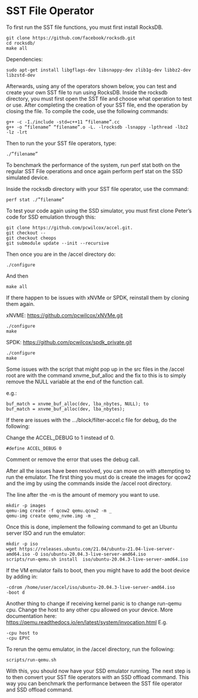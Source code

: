 # SST File Operator
To first run the SST file functions, you must first install RocksDB. 
```
git clone https://github.com/facebook/rocksdb.git 
cd rocksdb/ 
make all
```
Dependencies:
```
sudo apt-get install libgflags-dev libsnappy-dev zlib1g-dev libbz2-dev libzstd-dev
```
Afterwards, using any of the operators shown below, you can test and create your own SST file to run using RocksDB. Inside the rocksdb directory, you must first open the SST file and choose what operation to test or use. After completing the creation of your SST file, end the operation by closing the file. To compile the code, use the following commands:
```
g++ -c -I./include -std=c++11 “filename”.cc
g++ -o “filename” “filename”.o -L. -lrocksdb -lsnappy -lpthread -lbz2 -lz -lrt
 ```
Then to run the your SST file operators, type:
```
./”filename”
```
To benchmark the performance of the system, run perf stat both on the regular SST File operations and once again perform perf stat on the SSD simulated device.

Inside the rocksdb directory with your SST file operator, use the command:
```
perf stat ./”filename” 
```
To test your code again using the SSD simulator, you must first clone Peter’s code for SSD emulation through this:
```
git clone https://github.com/pcwilcox/accel.git.
git checkout --
git checkout cheops
git submodule update --init --recursive
```
Then once you are in the /accel directory do:
```
./configure
```
And then
```
make all
```
If there happen to be issues with xNVMe or SPDK, reinstall them by cloning them again.

xNVME:
https://github.com/pcwilcox/xNVMe.git
```
./configure 
make 
```
SPDK:
https://github.com/pcwilcox/spdk_private.git
```
./configure
make
```

Some issues with the script that might pop up in the src files in the /accel root are with the command xnvme_buf_alloc and the fix to this is to simply remove the NULL variable at the end of the function call. 

e.g.:
```
buf_match = xnvme_buf_alloc(dev, lba_nbytes, NULL); to
buf_match = xnvme_buf_alloc(dev, lba_nbytes);
```
If there are issues with the .../block/filter-accel.c file for debug, do the following:

Change the ACCEL_DEBUG to 1 instead of 0.
```
#define ACCEL_DEBUG 0
```
Comment or remove the error that uses the debug call.

After all the issues have been resolved, you can move on with attempting to run the emulator. The first thing you must do is create the images for qcow2 and the img by using the commands inside the /accel root directory.

The line after the -m is the amount of memory you want to use.
```
mkdir -p images
qemu-img create -f qcow2 qemu.qcow2 -m _
qemu-img create qemu_nvme.img -m _
```
Once this is done, implement the following command to get an Ubuntu server ISO and run the emulator:
```
mkdir -p iso
wget https://releases.ubuntu.com/21.04/ubuntu-21.04-live-server-amd64.iso -O iso/ubuntu-20.04.3-live-server-amd64.iso
scripts/run-qemu.sh install  iso/ubuntu-20.04.3-live-server-amd64.iso
```
If the VM emulator fails to boot, then you might have to add the boot device by adding in:
```
-cdrom /home/user/accel/iso/ubuntu-20.04.3-live-server-amd64.iso
-boot d
```
Another thing to change if receiving kernel panic is to change run-qemu cpu. Change the host to any other cpu allowed on your device. More documentation here: https://qemu.readthedocs.io/en/latest/system/invocation.html 
E.g. 
```
-cpu host to
-cpu EPYC
```
To rerun the qemu emulator, in the /accel directory, run the following:
```
scripts/run-qemu.sh
```
With this, you should now have your SSD emulator running. The next step is to then convert your SST file operators with an SSD offload command. This way you can benchmark the performance between the SST file operator and SSD offload command.
